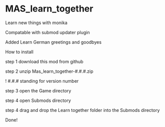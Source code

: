# MAS_learn_together
Learn new things with monika

Compatable with submod updater plugin

Added Learn German greetings and goodbyes

How to install

step 1 download this mod from github

step 2 unzip Mas_learn_together-#.#.#.zip

! #.#.# standing for version number

step 3 open the Game directory

step 4 open Submods directory

step 4 drag and drop the Learn together folder into the Submods directory

Done!


